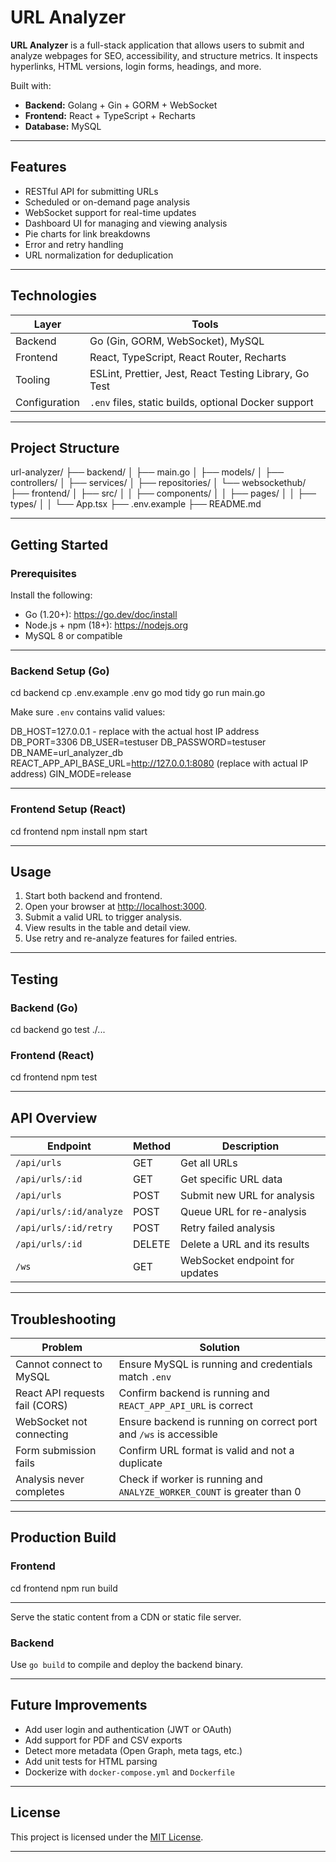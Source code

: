 # URL Analyzer

**URL Analyzer** is a full-stack application that allows users to submit and analyze webpages for SEO, accessibility, and structure metrics. It inspects hyperlinks, HTML versions, login forms, headings, and more.

Built with:

- **Backend:** Golang + Gin + GORM + WebSocket
- **Frontend:** React + TypeScript + Recharts
- **Database:** MySQL

---

## Features

- RESTful API for submitting URLs
- Scheduled or on-demand page analysis
- WebSocket support for real-time updates
- Dashboard UI for managing and viewing analysis
- Pie charts for link breakdowns
- Error and retry handling
- URL normalization for deduplication

---

## Technologies

| Layer        | Tools                                                    |
|--------------|----------------------------------------------------------|
| Backend      | Go (Gin, GORM, WebSocket), MySQL                         |
| Frontend     | React, TypeScript, React Router, Recharts                |
| Tooling      | ESLint, Prettier, Jest, React Testing Library, Go Test  |
| Configuration| `.env` files, static builds, optional Docker support     |

---

## Project Structure
url-analyzer/
├── backend/
│ ├── main.go
│ ├── models/
│ ├── controllers/
│ ├── services/
│ ├── repositories/
│ └── websockethub/
├── frontend/
│ ├── src/
│ │ ├── components/
│ │ ├── pages/
│ │ ├── types/
│ │ └── App.tsx
├── .env.example
├── README.md

---

## Getting Started

### Prerequisites

Install the following:

- Go (1.20+): https://go.dev/doc/install
- Node.js + npm (18+): https://nodejs.org
- MySQL 8 or compatible

---

### Backend Setup (Go)

cd backend
cp .env.example .env
go mod tidy
go run main.go

Make sure `.env` contains valid values:

DB_HOST=127.0.0.1 - replace with the actual host IP address 
DB_PORT=3306
DB_USER=testuser
DB_PASSWORD=testuser
DB_NAME=url_analyzer_db
REACT_APP_API_BASE_URL=http://127.0.0.1:8080 (replace with actual IP address)
GIN_MODE=release

---

### Frontend Setup (React)

cd frontend
npm install
npm start


---

## Usage

1. Start both backend and frontend.
2. Open your browser at [http://localhost:3000](http://localhost:3000).
3. Submit a valid URL to trigger analysis.
4. View results in the table and detail view.
5. Use retry and re-analyze features for failed entries.

---

## Testing

### Backend (Go)
cd backend
go test ./...

### Frontend (React)

cd frontend
npm test

---

## API Overview

| Endpoint                        | Method | Description                    |
|--------------------------------|--------|--------------------------------|
| `/api/urls`                    | GET    | Get all URLs                   |
| `/api/urls/:id`                | GET    | Get specific URL data          |
| `/api/urls`                    | POST   | Submit new URL for analysis    |
| `/api/urls/:id/analyze`        | POST   | Queue URL for re-analysis      |
| `/api/urls/:id/retry`          | POST   | Retry failed analysis          |
| `/api/urls/:id`                | DELETE | Delete a URL and its results   |
| `/ws`                          | GET    | WebSocket endpoint for updates |

---

## Troubleshooting

| Problem                            | Solution |
|-----------------------------------|----------|
| Cannot connect to MySQL           | Ensure MySQL is running and credentials match `.env` |
| React API requests fail (CORS)    | Confirm backend is running and `REACT_APP_API_URL` is correct |
| WebSocket not connecting          | Ensure backend is running on correct port and `/ws` is accessible |
| Form submission fails             | Confirm URL format is valid and not a duplicate |
| Analysis never completes          | Check if worker is running and `ANALYZE_WORKER_COUNT` is greater than 0 |

---

## Production Build

### Frontend

cd frontend
npm run build

---

Serve the static content from a CDN or static file server.

### Backend

Use `go build` to compile and deploy the backend binary.


---

## Future Improvements

- Add user login and authentication (JWT or OAuth)
- Add support for PDF and CSV exports
- Detect more metadata (Open Graph, meta tags, etc.)
- Add unit tests for HTML parsing
- Dockerize with `docker-compose.yml` and `Dockerfile`

---

## License

This project is licensed under the [MIT License](LICENSE).

---


